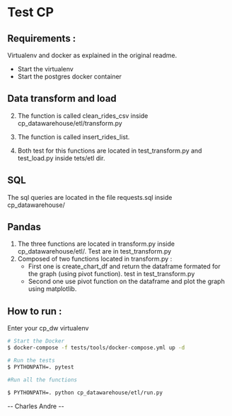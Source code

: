 # Test CP

## Requirements :
Virtualenv and docker as explained in the original readme. 
- Start the virtualenv
- Start the postgres docker container


## Data transform and load

2. The function is called clean_rides_csv inside cp_datawarehouse/etl/transform.py

3. The function is called insert_rides_list. 

4. Both test for this functions are located in test_transform.py and test_load.py inside tets/etl dir.


## SQL

The sql queries are located in the file requests.sql inside cp_datawarehouse/

## Pandas

1. The three functions are located in transform.py inside cp_datawarehouse/etl/. Test are in test_transform.py
2. Composed of two functions located in transform.py : 
      - First one is create_chart_df and return the dataframe formated for the graph (using pivot function). test in test_transform.py
      - Second one use pivot function on the dataframe and plot the graph using matplotlib.


## How to run : 

Enter your cp_dw virtualenv
```bash
# Start the Docker
$ docker-compose -f tests/tools/docker-compose.yml up -d

# Run the tests
$ PYTHONPATH=. pytest

#Run all the functions 

$ PYTHONPATH=. python cp_datawarehouse/etl/run.py
```

-- Charles Andre -- 